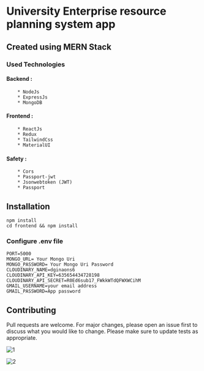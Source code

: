 # University Enterprise resource planning system app

## Created using MERN Stack
### Used Technologies 
#### Backend :  
        * NodeJs
        * ExpressJs
        * MongoDB
#### Frontend :
        * ReactJs
        * Redux
        * TailwindCss
        * MaterialUI
#### Safety :
        * Cors
        * Passport-jwt
        * Jsonwebtoken (JWT)
        * Passport

## Installation

```
npm install
cd frontend && npm install
```

### Configure .env file

```
PORT=5000
MONGO_URL= Your Mongo Uri
MONGO_PASSWORD= Your Mongo Uri Password
CLOUDINARY_NAME=dginaons6
CLOUDINARY_API_KEY=635654434728198
CLOUDINARY_API_SECRET=R0Ed6sub17_FWkkWTdQFWXWCihM
GMAIL_USERNAME=your email address
GMAIL_PASSWORD=App password
```


## Contributing

Pull requests are welcome. For major changes, please open an issue first to discuss what you would like to change.
Please make sure to update tests as appropriate.

![1](https://github.com/ALPMadhuranga/University-Management-System/assets/71040816/e30a52f8-fe44-4e59-9032-8ad2a5c6a8d4)

![2](https://github.com/ALPMadhuranga/University-Management-System/assets/71040816/69def590-4e45-41a5-a8c2-f673a2ac854f)


